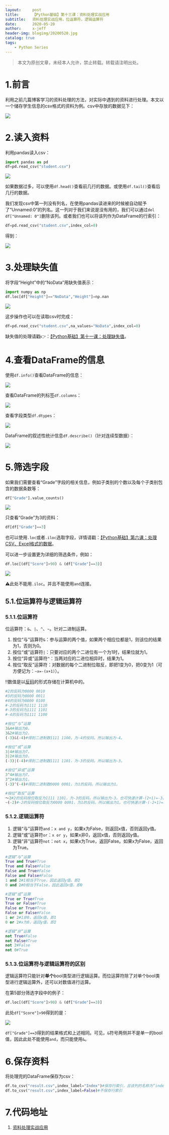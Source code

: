 ```yaml
---
layout:     post
title:      【Python基础】第十三课：资料处理实战应用
subtitle:   资料处理实战应用，位运算符，逻辑运算符
date:       2020-05-20
author:     x-jeff
header-img: blogimg/20200520.jpg
catalog: true
tags:
    - Python Series
---
```

>本文为原创文章，未经本人允许，禁止转载。转载请注明出处。

# 1.前言

利用之前几篇博客学习的资料处理的方法，对实际中遇到的资料进行处理。本文以一个储存学生信息的csv格式的资料为例。csv中存放的数据见下：

![](https://github.com/x-jeff/BlogImage/raw/master/PythonSeries/Lesson13/13x1.png)

# 2.读入资料

利用pandas读入csv：

```python
import pandas as pd
df=pd.read_csv("student.csv")
```

![](https://github.com/x-jeff/BlogImage/raw/master/PythonSeries/Lesson13/13x2.png)

如果数据过多，可以使用`df.head()`查看前几行的数据。或使用`df.tail()`查看后几行的数据。

我们发现csv中第一列没有列名，在使用pandas读进来的时候被自动赋予了“Unnamed:0”的列名。这一列对于我们来说是没有用的，我们可以通过`del df["Unnamed: 0"]`删除该列。或者我们也可以将该列作为DataFrame的行索引：

```python
df=pd.read_csv("student.csv",index_col=0)
```

得到：

![](https://github.com/x-jeff/BlogImage/raw/master/PythonSeries/Lesson13/13x3.png)

# 3.处理缺失值

将字段“Height”中的“NoData”用缺失值表示：

```python
import numpy as np
df.loc[df["Height"]=="NoData","Height"]=np.nan
```

![](https://github.com/x-jeff/BlogImage/raw/master/PythonSeries/Lesson13/13x4.png)

这步操作也可以在读取csv时完成：

```python
df=pd.read_csv("student.csv",na_values="NoData",index_col=0)
```

缺失值的处理请戳👉：[【Python基础】第十一课：处理缺失值](http://shichaoxin.com/2020/02/23/Python基础-第十一课-处理缺失值/)。

# 4.查看DataFrame的信息

使用`df.info()`查看DataFrame的信息：

![](https://github.com/x-jeff/BlogImage/raw/master/PythonSeries/Lesson13/13x5.png)

查看DataFrame的列标签`df.columns`：

![](https://github.com/x-jeff/BlogImage/raw/master/PythonSeries/Lesson13/13x6.png)

查看字段类型`df.dtypes`：

![](https://github.com/x-jeff/BlogImage/raw/master/PythonSeries/Lesson13/13x7.png)

DataFrame的叙述性统计信息`df.describe()`（针对连续型数据）：

![](https://github.com/x-jeff/BlogImage/raw/master/PythonSeries/Lesson13/13x8.png)

# 5.筛选字段

如果我们需要查看“Grade”字段的相关信息，例如子类别的个数以及每个子类别包含的数据条数等：

```python
df["Grade"].value_counts()
```

![](https://github.com/x-jeff/BlogImage/raw/master/PythonSeries/Lesson13/13x9.png)

只查看“Grade”为3的资料：

```python
df[df["Grade"]==3]
```

也可以使用`.loc`或者`.iloc`选取字段，详情请戳：[【Python基础】第六课：处理CSV、Excel格式的数据](http://shichaoxin.com/2019/08/01/Python基础-第六课-处理CSV-Excel格式的数据/)。

可以进一步设置更为详细的筛选条件，例如：

```python
df.loc[(df["Score"]>90) & (df["Grade"]==3)]
```

![](https://github.com/x-jeff/BlogImage/raw/master/PythonSeries/Lesson13/13x10.png)

⚠️此处不能用`.iloc`。并且不能使用`and`连接。

## 5.1.位运算符与逻辑运算符

### 5.1.1.位运算符

位运算符：`&`、`|`、`^`、`~`。针对二进制运算。

1. 按位“与”运算符`&`：参与运算的两个值，如果两个相应位都是1，则该位的结果为1，否则为0。
2. 按位“或”运算符`|`：只要对应的两个二进位有一个为1时，结果位就为1。
3. 按位“异或”运算符`^`：当两对应的二进位相异时，结果为1。
4. 按位“取反”运算符：对数据的每个二进制位取反，即把1变为0，把0变为1（可方便记为：`~x=-(x+1)`）。

‼️数值是以[反码](http://shichaoxin.com/2019/04/24/C++基础-第六课-类型转换/)的形式存储在计算机中的。

```python
#2的反码为0000 0010
#3的反码为0000 0011
#4的反码为0000 0100
#-2的反码为1111 1110
#-3的反码为1111 1101
#-4的反码为1111 1100

#按位“与”运算
3&4#输出为0。
3&2#输出为2。
(-3)&(-4)#得到二进制数1111 1100，为-4的反码。所以输出为-4。

#按位“或”运算
3|4#输出为7。
3|2#输出为3。
(-3)|(-4)#得到二进制数1111 1101，为-3的反码。所以输出为-3。

#按位“异或”运算
3^4#输出为7。
3^2#输出为1。
(-3)^(-4)#得到二进制数0000 0001，为1的反码。所以输出为1。

#按位“取反”运算
～2#2的反码按位取反为1111 1101，为-3的反码。所以输出为-3。也可快速计算-(2+1)=-3。
~(-2)#-2的反码按位取反为0000 0001，为1的反码。所以输出为1。也可快速计算-(-2+1)=1。
```

### 5.1.2.逻辑运算符

1. 逻辑“与”运算符`and`：`x and y`，如果x为False，则返回x值，否则返回y值。
2. 逻辑“或”运算符`or`：`x or y`，如果x非0，返回x值，否则返回y值。
3. 逻辑“非”运算符`not`：`not x`，如果x为True，返回False。如果x为False，返回为True。

```python
#逻辑“与”运算
True and True#True
True and False#False
False and True#False
False and False#False
1 and 2#1相当于True，因此返回y值，即2
0 and 2#0相当于False，因此返回x值，即0

#逻辑“或”运算
True or True#True
True or False#True
False or True#True
False or False#False
1 or 2#1非0，返回x值，即1
0 or 2#x为0，返回y值，即2

#逻辑“非”运算
not True#False
not False#True
not 2#False
not 0#True
```

### 5.1.3.位运算符与逻辑运算符的区别

逻辑运算符只能针对**单个**bool类型进行逻辑运算。而位运算符除了对单个bool类型进行逻辑运算外，还可以对数值进行运算。

在第5部分筛选字段中的例子：

```python
df.loc[(df["Score"]>90) & (df["Grade"]==3)]
```

此处`df["Score"]>90`得到的是：

![](https://github.com/x-jeff/BlogImage/raw/master/PythonSeries/Lesson13/13x11.png)

`df["Grade"]==3`得到的结果格式和上述相同。可见，`&`符号两侧并不是单一的bool值，因此此处不能使用`and`，而只能使用`&`。

# 6.保存资料

将处理完的DataFrame保存为csv：

```python
df.to_csv("result.csv",index_label="Index")#保存行索引，且该列的名称为“index”
df.to_csv("result.csv",index_label=False)#不保存行索引
```

# 7.代码地址

1. [资料处理实战应用](https://github.com/x-jeff/Python_Code_Demo/tree/master/Demo13)